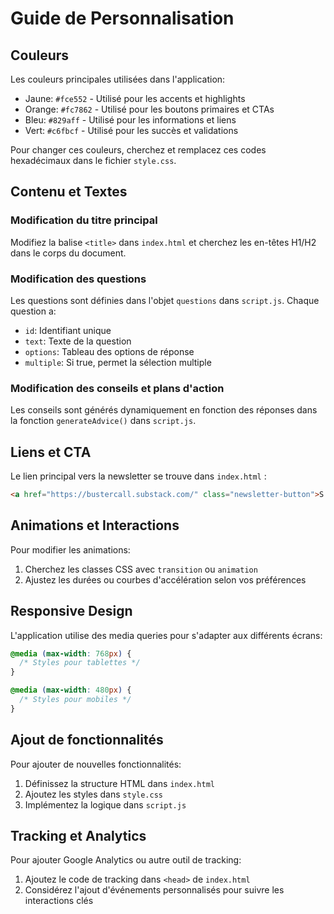 # Guide de Personnalisation

## Couleurs

Les couleurs principales utilisées dans l'application:

- Jaune: `#fce552` - Utilisé pour les accents et highlights
- Orange: `#fc7862` - Utilisé pour les boutons primaires et CTAs
- Bleu: `#829aff` - Utilisé pour les informations et liens
- Vert: `#c6fbcf` - Utilisé pour les succès et validations

Pour changer ces couleurs, cherchez et remplacez ces codes hexadécimaux dans le fichier `style.css`.

## Contenu et Textes

### Modification du titre principal

Modifiez la balise `<title>` dans `index.html` et cherchez les en-têtes H1/H2 dans le corps du document.

### Modification des questions

Les questions sont définies dans l'objet `questions` dans `script.js`. Chaque question a:
- `id`: Identifiant unique
- `text`: Texte de la question
- `options`: Tableau des options de réponse
- `multiple`: Si true, permet la sélection multiple

### Modification des conseils et plans d'action

Les conseils sont générés dynamiquement en fonction des réponses dans la fonction `generateAdvice()` 
dans `script.js`.

## Liens et CTA

Le lien principal vers la newsletter se trouve dans `index.html` :
```html
<a href="https://bustercall.substack.com/" class="newsletter-button">S'abonner à la newsletter</a>
```

## Animations et Interactions

Pour modifier les animations:
1. Cherchez les classes CSS avec `transition` ou `animation`
2. Ajustez les durées ou courbes d'accélération selon vos préférences

## Responsive Design

L'application utilise des media queries pour s'adapter aux différents écrans:
```css
@media (max-width: 768px) {
  /* Styles pour tablettes */
}

@media (max-width: 480px) {
  /* Styles pour mobiles */
}
```

## Ajout de fonctionnalités

Pour ajouter de nouvelles fonctionnalités:
1. Définissez la structure HTML dans `index.html`
2. Ajoutez les styles dans `style.css`
3. Implémentez la logique dans `script.js`

## Tracking et Analytics

Pour ajouter Google Analytics ou autre outil de tracking:
1. Ajoutez le code de tracking dans `<head>` de `index.html`
2. Considérez l'ajout d'événements personnalisés pour suivre les interactions clés
